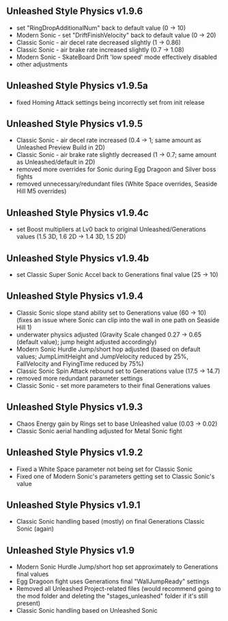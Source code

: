 ## Unleashed Style Physics v1.9.6
- set "RingDropAdditionalNum" back to default value (0 → 10)
- Modern Sonic - set "DriftFinishVelocity" back to default value (0 → 20)
- Classic Sonic - air decel rate decreased slightly (1 → 0.86)
- Classic Sonic - air brake rate increased slightly (0.7 → 1.08)
- Modern Sonic - SkateBoard Drift 'low speed' mode effectively disabled
- other adjustments

## Unleashed Style Physics v1.9.5a
- fixed Homing Attack settings being incorrectly set from init release

## Unleashed Style Physics v1.9.5
- Classic Sonic - air decel rate increased (0.4 → 1; same amount as Unleashed Preview Build in 2D)
- Classic Sonic - air brake rate slightly decreased (1 → 0.7; same amount as Unleashed/default in 2D)
- removed more overrides for Sonic during Egg Dragoon and Silver boss fights
- removed unnecessary/redundant files (White Space overrides, Seaside Hill M5 overrides)

## Unleashed Style Physics v1.9.4c
- set Boost multipliers at Lv0 back to original Unleashed/Generations values (1.5 3D, 1.6 2D → 1.4 3D, 1.5 2D)

## Unleashed Style Physics v1.9.4b
- set Classic Super Sonic Accel back to Generations final value (25 → 10)

## Unleashed Style Physics v1.9.4
- Classic Sonic slope stand ability set to Generations value (60 → 10) (fixes an issue where Sonic can clip into the wall in one path on Seaside Hill 1)
- underwater physics adjusted (Gravity Scale changed 0.27 → 0.65 (default value); jump height adjusted accordingly)
- Modern Sonic Hurdle Jump/short hop adjusted (based on default values; JumpLimitHeight and JumpVelocity reduced by 25%, FallVelocity and FlyingTime reduced by 75%)
- Classic Sonic Spin Attack rebound set to Generations value (17.5 → 14.7)
- removed more redundant parameter settings
- Classic Sonic - set more parameters to their final Generations values

## Unleashed Style Physics v1.9.3
- Chaos Energy gain by Rings set to base Unleashed value (0.03 → 0.02)
- Classic Sonic aerial handling adjusted for Metal Sonic fight

## Unleashed Style Physics v1.9.2
- Fixed a White Space parameter not being set for Classic Sonic
- Fixed one of Modern Sonic's parameters getting set to Classic Sonic's value

## Unleashed Style Physics v1.9.1
- Classic Sonic handling based (mostly) on final Generations Classic Sonic (again)

## Unleashed Style Physics v1.9
- Modern Sonic Hurdle Jump/short hop set approximately to Generations final values
- Egg Dragoon fight uses Generations final "WallJumpReady" settings
- Removed all Unleashed Project-related files (would recommend going to the mod folder and deleting the "stages_unleashed" folder if it's still present)
- Classic Sonic handling based on Unleashed Sonic
